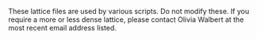 These lattice files are used by various scripts. Do not modify these. If you require a more or less dense lattice, please contact Olivia Walbert at the most recent email address listed.